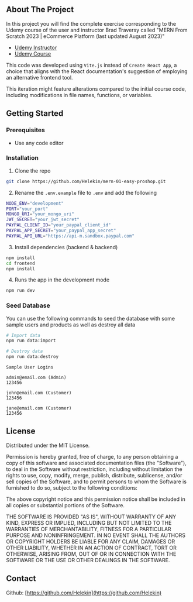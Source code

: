## About The Project

In this project you will find the complete exercise corresponding to the Udemy course of the user and instructor Brad Traversy called "MERN From Scratch 2023 | eCommerce Platform (last updated August 2023)"

- [Udemy Instructor](https://www.udemy.com/user/brad-traversy/)
- [Udemy Course](https://www.udemy.com/course/mern-ecommerce/)

This code was developed using `Vite.js` instead of `Create React App`, a choice that aligns with the React documentation's suggestion of employing an alternative frontend tool.

This iteration might feature alterations compared to the initial course code, including modifications in file names, functions, or variables.

## Getting Started

### Prerequisites

- Use any code editor

### Installation

1. Clone the repo

```sh
git clone https://github.com/Helekin/mern-01-easy-proshop.git
```

2. Rename the `.env.example` file to `.env` and add the following

```sh
NODE_ENV="development"
PORT="your_port"
MONGO_URI="your_mongo_uri"
JWT_SECRET="your_jwt_secret"
PAYPAL_CLIENT_ID="your_paypal_client_id"
PAYPAL_APP_SECRET="your_paypal_app_secret"
PAYPAL_API_URL="https://api-m.sandbox.paypal.com"
```

3. Install dependencies (backend & backend)

```sh
npm install
cd frontend
npm install
```

4. Runs the app in the development mode

```sh
npm run dev
```

### Seed Database

You can use the following commands to seed the database with some sample users and products as well as destroy all data

```sh
# Import data
npm run data:import

# Destroy data
npm run data:destroy
```

```
Sample User Logins

admin@email.com (Admin)
123456

john@email.com (Customer)
123456

jane@email.com (Customer)
123456
```

## License

Distributed under the MIT License.

Permission is hereby granted, free of charge, to any person obtaining a copy of this software and associated documentation files (the "Software"), to deal in the Software without restriction, including without limitation the rights to use, copy, modify, merge, publish, distribute, sublicense, and/or sell copies of the Software, and to permit persons to whom the Software is furnished to do so, subject to the following conditions:

The above copyright notice and this permission notice shall be included in all copies or substantial portions of the Software.

THE SOFTWARE IS PROVIDED "AS IS", WITHOUT WARRANTY OF ANY KIND, EXPRESS OR IMPLIED, INCLUDING BUT NOT LIMITED TO THE WARRANTIES OF MERCHANTABILITY, FITNESS FOR A PARTICULAR PURPOSE AND NONINFRINGEMENT. IN NO EVENT SHALL THE AUTHORS OR COPYRIGHT HOLDERS BE LIABLE FOR ANY CLAIM, DAMAGES OR OTHER LIABILITY, WHETHER IN AN ACTION OF CONTRACT, TORT OR OTHERWISE, ARISING FROM, OUT OF OR IN CONNECTION WITH THE SOFTWARE OR THE USE OR OTHER DEALINGS IN THE SOFTWARE.

## Contact

Github: [https://github.com/Helekin](https://github.com/Helekin)
